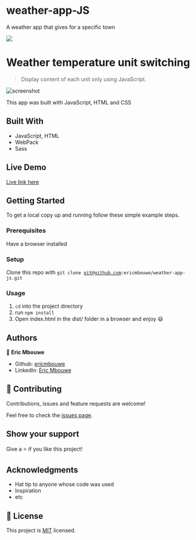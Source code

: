 # weather-app-JS
A weather app that gives for a specific town


![](https://img.shields.io/badge/Microverse-blueviolet)

# Weather temperature unit switching

> Display content of each unit only using JavaScript.

![screenshot](../src/assets/weather-screenshot.png)

This app was built with JavaScript, HTML and CSS

## Built With

- JavaScript, HTML
- WebPack
- Sass

## Live Demo
[Live link here]()


## Getting Started

To get a local copy up and running follow these simple example steps.

### Prerequisites

Have a browser installed

### Setup

Clone this repo with <code>git clone git@github.com:ericmbouwe/weather-app-js.git</code>

### Usage

1. <code>cd</code> into the project directory
2. run <code>npm install</code>
3. Open index.html in the dist/ folder in a browser and enjoy :smiley:

## Authors

:bust_in_silhouette: **Eric Mbouwe**

- Github: [ericmbouwe](https://www.github.com/ericmbouwe)
- LinkedIn: [Eric Mbouwe](https://www.linkedin.com/in/ericmbouwe)

## 🤝 Contributing

Contributions, issues and feature requests are welcome!

Feel free to check the [issues page](https://github.com/ericmbouwe/weather-app-js/issues).

## Show your support

Give a ⭐️ if you like this project!

## Acknowledgments

- Hat tip to anyone whose code was used
- Inspiration
- etc

## 📝 License

This project is [MIT](lic.url) licensed.